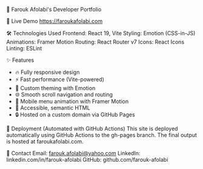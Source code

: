 🌟 Farouk Afolabi's Developer Portfolio

🚀 Live Demo
https://faroukafolabi.com

🛠️ Technologies Used
Frontend: React 19, Vite
Styling: Emotion (CSS-in-JS)
Animations: Framer Motion
Routing: React Router v7
Icons: React Icons
Linting: ESLint

✨ Features
- 🔥 Fully responsive design
- ⚡ Fast performance (Vite-powered)
- 🎨 Custom theming with Emotion
- 🌐 Smooth scroll navigation and routing
- 💫 Mobile menu animation with Framer Motion
- 🧠 Accessible, semantic HTML
- 🔒 Hosted on a custom domain via GitHub Pages

🚀 Deployment (Automated with GitHub Actions)
This site is deployed automatically using GitHub Actions to the gh-pages branch. The final output is hosted at faroukafolabi.com.

🤝 Contact
Email: farouk.afolabi@yahoo.com
LinkedIn: linkedin.com/in/farouk-afolabi
GitHub: github.com/farouk-afolabi
